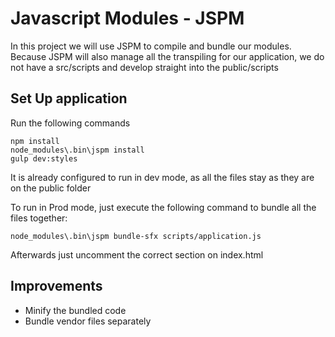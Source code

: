 # Javascript Modules - JSPM
In this project we will use JSPM to compile and bundle our modules.
Because JSPM will also manage all the transpiling for our application, we do not have a src/scripts and develop straight into the public/scripts

## Set Up application
Run the following commands
```
npm install
node_modules\.bin\jspm install
gulp dev:styles
```

It is already configured to run in dev mode, as all the files stay as they are on the public folder
 
To run in Prod mode, just execute the following command to bundle all the files together:
```
node_modules\.bin\jspm bundle-sfx scripts/application.js
```

Afterwards just uncomment the correct section on index.html

## Improvements

* Minify the bundled code
* Bundle vendor files separately